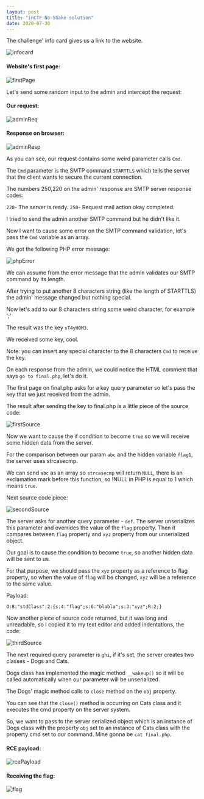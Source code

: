 ```yaml
---
layout: post
title: "inCTF No-Shake solution"
date: 2020-07-30
---
```


The challenge' info card gives us a link to the website.


![infocard](/assets/posts/inCTF-NoShake/images/p1.png)


#### Website's first page:


![firstPage](/assets/posts/inCTF-NoShake/images/p2.png)


Let's send some random input to the admin and intercept the request:

#### Our request:


![adminReq](/assets/posts/inCTF-NoShake/images/p3.png)


#### Response on browser:


![adminResp](/assets/posts/inCTF-NoShake/images/p4.png)


As you can see, our request contains some weird parameter calls `Cmd`. 

The `Cmd` parameter is the SMTP command `STARTTLS` which tells the server that the client wants to secure the current connection.

The numbers 250,220 on the admin' response are SMTP server response codes:

`220`- The server is ready.
`250`- Request mail action okay completed.

I tried to send the admin another SMTP command but he didn't like it.

Now I want to cause some error on the SMTP command validation, let's pass the `Cmd` variable as an array.

We got the following PHP error message:


![phpError](/assets/posts/inCTF-NoShake/images/p5.png)


We can assume from the error message that the admin validates our SMTP command by its length. 

After trying to put another 8 characters string (like the length of STARTTLS) the admin' message changed but nothing special.

Now let's add to our 8 characters string some weird character, for example ';'

The result was the key `sT4yH0M3`.

We received some key, cool.

Note: you can insert any special character to the 8 characters `Cmd` to receive the key. 


On each response from the admin, we could notice the HTML comment that says `go to final.php`, let's do it.

The first page on final.php asks for a key query parameter so let's pass the key that we just received from the admin.


The result after sending the key to final.php is a little piece of the source code:


![firstSource](/assets/posts/inCTF-NoShake/images/p6.png)


Now we want to cause the if condition to become `true` so we will receive some hidden data from the server.

For the comparison between our param `abc` and the hidden variable `flag1`, the server uses strcasecmp. 

We can send `abc` as an array so `strcasecmp` will return `NULL`, there is an exclamation mark before this function, so !NULL in PHP is equal to 1 which means `true`.

Next source code piece:


![secondSource](/assets/posts/inCTF-NoShake/images/p7.png)


The server asks for another query parameter - `def`. The server unserializes this parameter and overrides the value of the `flag` property. Then it compares between `flag` property and `xyz` property from our unserialized object.

Our goal is to cause the condition to become `true`, so another hidden data will be sent to us.

For that purpose, we should pass the `xyz` property as a reference to flag property, so when the value of `flag` will be changed, `xyz` will be a reference to the same value.

Payload:

`O:8:"stdClass":2:{s:4:"flag";s:6:"blabla";s:3:"xyz";R:2;}`

Now another piece of source code returned, but it was long and unreadable, so I copied it to my text editor and added indentations, the code:


![thirdSource](/assets/posts/inCTF-NoShake/images/p8.png)


The next required query parameter is `ghi`, if it's set, the server creates two classes - Dogs and Cats.

Dogs class has implemented the magic method `__wakeup()` so it will be called automatically when our parameter will be unserialized.

The Dogs' magic method calls to `close` method on the `obj` property. 

You can see that the `close()` method is occurring on Cats class and it executes the cmd property on the server system.

So, we want to pass to the server serialized object which is an instance of Dogs class with the property `obj` set to an instance of Cats class with the property cmd set to our command. Mine gonna be `cat final.php`.

#### RCE payload:


![rcePayload](/assets/posts/inCTF-NoShake/images/p9.png)


#### Receiving the flag:


![flag](/assets/posts/inCTF-NoShake/images/p10.png)
